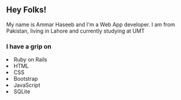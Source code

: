<h2>Hey Folks!</h2>
<p>My name is Ammar Haseeb and I'm a Web App developer. I am from Pakistan, living in Lahore and currently studying at UMT</p>

<h3>I have a grip on</h3>
<li>Ruby on Rails</li>
<li>HTML</li>
<li>CSS</li>
<li>Bootstrap</li>
<li>JavaScript</li>
<li>SQLite</li>
